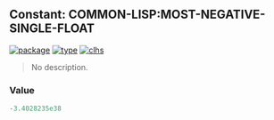 ## Constant: COMMON-LISP:MOST-NEGATIVE-SINGLE-FLOAT
[![package](https://img.shields.io/badge/Package-COMMON--LISP-5f9ea0.svg?style=social&colorA=999999)](../) [![type](https://img.shields.io/badge/Type-Constant-5f9ea0.svg?style=social&colorA=999999)](../#constant) [![clhs](https://img.shields.io/badge/CLHS-MOST--NEGATIVE--SINGLE--FLOAT-5f9ea0.svg?style=social&colorA=999999)](http://www.lispworks.com/documentation/HyperSpec/Body/v_most_1.htm) 

> No description.

### Value
```cl
-3.4028235e38
```
